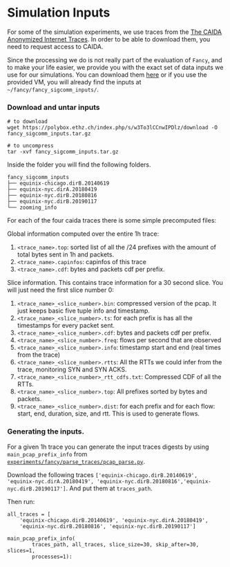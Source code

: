 # Simulation Inputs

For some of the simulation experiments, we use traces from the [The CAIDA
Anonymized Internet
Traces](https://www.caida.org/catalog/datasets/passive_dataset_download/). In
order to be able to download them, you need to request access to CAIDA. 

Since the processing we do is not really part of the evaluation of `Fancy`, and
to make your life easier, we provide you with the exact set of data inputs we
use for our simulations. You can download them
[here](https://polybox.ethz.ch/index.php/s/w3To3lCCnwIPDlz) or if you use the
provided VM, you will already find the inputs at
`~/fancy/fancy_sigcomm_inputs/`.

### Download and untar inputs

```
# to download
wget https://polybox.ethz.ch/index.php/s/w3To3lCCnwIPDlz/download -O fancy_sigcomm_inputs.tar.gz

# to uncompress
tar -xvf fancy_sigcomm_inputs.tar.gz
```

Inside the folder you will find the following folders. 

```
fancy_sigcomm_inputs
├── equinix-chicago.dirB.20140619
├── equinix-nyc.dirA.20180419
├── equinix-nyc.dirB.20180816
├── equinix-nyc.dirB.20190117
└── zooming_info
```

For each of the four caida traces there is some simple precomputed files: 

Global information computed over the entire 1h trace: 
1. `<trace_name>.top`: sorted list of all the /24 prefixes with the amount of total bytes sent in 1h and packets. 
2. `<trace_name>.capinfos`: capinfos of this trace
3. `<trace_name>.cdf`: bytes and packets cdf per prefix. 

Slice information. This contains trace information for a 30 second slice. You will just need the first slice number 0:
1. `<trace_name>_<slice_number>.bin`: compressed version of the pcap. It just keeps basic five tuple info and timestamp. 
2. `<trace_name>_<slice_number>.ts`: for each prefix is has all the timestamps for every packet sent. 
3. `<trace_name>_<slice_number>.cdf`: bytes and packets cdf per prefix.
4. `<trace_name>_<slice_number>.freq`: flows per second that are observed
5. `<trace_name>_<slice_number>.info`: timestamp start and end (real times from the trace)
6. `<trace_name>_<slice_number>.rtts`: All the RTTs we could infer from the trace, monitoring SYN and SYN ACKS. 
7. `<trace_name>_<slice_number>_rtt_cdfs.txt`: Compressed CDF of all the RTTs.
8. `<trace_name>_<slice_number>.top`: All prefixes sorted by bytes and packets. 
9. `<trace_name>_<slice_number>.dist`: for each prefix and for each flow: start, end, duration, size, and rtt. This is used to generate flows.

### Generating the inputs.

For a given 1h trace you can generate the input traces digests by using
`main_pcap_prefix_info` from
[`experiments/fancy/parse_traces/pcap_parse.py`](../experiments/fancy/parse_traces/pcap_parse.py).

Download the following traces 
`['equinix-chicago.dirB.20140619', 'equinix-nyc.dirA.20180419', 'equinix-nyc.dirB.20180816','equinix-nyc.dirB.20190117']`. And put them at `traces_path`.

Then run:

```
all_traces = [
    'equinix-chicago.dirB.20140619', 'equinix-nyc.dirA.20180419',
    'equinix-nyc.dirB.20180816', 'equinix-nyc.dirB.20190117']

main_pcap_prefix_info(
        traces_path, all_traces, slice_size=30, skip_after=30, slices=1,
        processes=1):
```